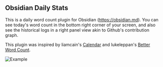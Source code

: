 ## Obsidian Daily Stats

This is a daily word count plugin for Obsidian (https://obsidian.md). You can see today's word count in the bottom right corner of your screen, and also see the historical logs in a right panel view akin to Github's contribution graph.

This plugin was inspired by liamcain's [Calendar](https://github.com/liamcain/obsidian-calendar-plugin) and lukeleppan's [Better Word Count](https://github.com/lukeleppan/better-word-count).

![Example](./images/example-graph.png)


